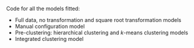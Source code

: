 Code for all the models fitted:
- Full data, no transformation and square root transformation models
- Manual configuration model
- Pre-clustering: hierarchical clustering and $k$-means clustering models
- Integrated clustering model
